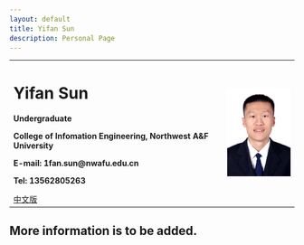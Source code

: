 ```yaml
---
layout: default
title: Yifan Sun
description: Personal Page
---
```



<div>
<table border="0">
  <tr>
    <td>
      <h1>Yifan Sun</h1>
      <p><b>Undergraduate</b></p>
      <p><b>College of Infomation Engineering, Northwest A&F University</b></p>
      <p><b>E-mail: 1fan.sun@nwafu.edu.cn</b></p>
<!--       <p><b>Address：Rm××, ×× Building, ×× University, ×× Road, Nanjing</b></p> -->
      <p><b>Tel: 13562805263</b></p>
      <a href="/index.html">中文版</a>
    </td>
    <td width="25%">
      <img src="/static/myavatar_white.jpg" width="100%">
    </td>
  </tr>
</table>
</div>


<h2>More information is to be added.</h2>

<!-- <hr>
<hr> -->
